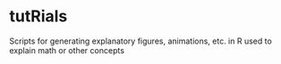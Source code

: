 # tutRials
Scripts for generating explanatory figures, animations, etc. in R used to explain math or other concepts
